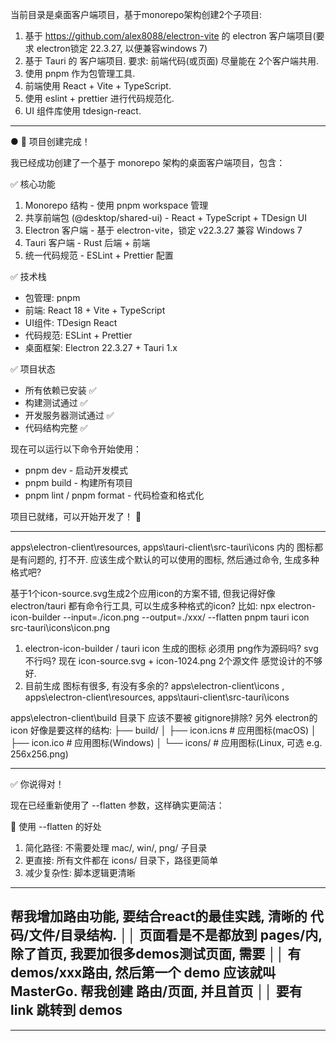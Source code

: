 当前目录是桌面客户端项目，基于monorepo架构创建2个子项目:
1. 基于 https://github.com/alex8088/electron-vite 的 electron 客户端项目(要求 electron锁定 22.3.27, 以便兼容windows 7)
2. 基于 Tauri 的 客户端项目.
要求:
前端代码(或页面) 尽量能在 2个客户端共用.
1. 使用 pnpm 作为包管理工具.
2. 前端使用 React + Vite + TypeScript.
3. 使用 eslint + prettier 进行代码规范化.
4. UI 组件库使用 tdesign-react.
-----------
● 🎉 项目创建完成！

  我已经成功创建了一个基于 monorepo 架构的桌面客户端项目，包含：

  ✅ 核心功能

  1. Monorepo 结构 - 使用 pnpm workspace 管理
  2. 共享前端包 (@desktop/shared-ui) - React + TypeScript + TDesign UI
  3. Electron 客户端 - 基于 electron-vite，锁定 v22.3.27 兼容 Windows 7
  4. Tauri 客户端 - Rust 后端 + 前端
  5. 统一代码规范 - ESLint + Prettier 配置

  ✅ 技术栈

  - 包管理: pnpm
  - 前端: React 18 + Vite + TypeScript
  - UI组件: TDesign React
  - 代码规范: ESLint + Prettier
  - 桌面框架: Electron 22.3.27 + Tauri 1.x

  ✅ 项目状态

  - 所有依赖已安装 ✅
  - 构建测试通过 ✅
  - 开发服务器测试通过 ✅
  - 代码结构完整 ✅

  现在可以运行以下命令开始使用：
  - pnpm dev - 启动开发模式
  - pnpm build - 构建所有项目
  - pnpm lint / pnpm format - 代码检查和格式化

  项目已就绪，可以开始开发了！ 🚀

-------------------------------------------------------------------

apps\electron-client\resources, apps\tauri-client\src-tauri\icons
内的 图标都是有问题的, 打不开. 应该生成个默认的可以使用的图标, 然后通过命令, 生成多种格式吧?

基于1个icon-source.svg生成2个应用icon的方案不错, 但我记得好像 electron/tauri 都有命令行工具, 可以生成多种格式的icon? 比如:
npx electron-icon-builder --input=./icon.png --output=./xxx/ --flatten
pnpm tauri icon src-tauri\icons\icon.png

1. electron-icon-builder / tauri icon 生成的图标 必须用 png作为源码吗? svg不行吗? 现在 icon-source.svg + icon-1024.png 2个源文件 感觉设计的不够好.
2. 目前生成 图标有很多, 有没有多余的?
apps\electron-client\icons , apps\electron-client\resources, apps\tauri-client\src-tauri\icons

apps\electron-client\build 目录下 应该不要被 gitignore排除? 另外 electron的 icon 好像是要这样的结构:
├── build/
│   ├── icon.icns # 应用图标(macOS)
│   ├── icon.ico # 应用图标(Windows)
│   └── icons/ # 应用图标(Linux, 可选 e.g. 256x256.png)

-----------
  ✅ 你说得对！

  现在已经重新使用了 --flatten 参数，这样确实更简洁：

  🎯 使用 --flatten 的好处

  1. 简化路径: 不需要处理 mac/, win/, png/ 子目录
  2. 更直接: 所有文件都在 icons/ 目录下，路径更简单
  3. 减少复杂性: 脚本逻辑更清晰

-------------------------------------------------------------------

帮我增加路由功能, 要结合react的最佳实践, 清晰的 代码/文件/目录结构.                 ││   页面看是不是都放到 pages/内, 除了首页, 我要加很多demos测试页面, 需要                ││   有demos/xxx路由, 然后第一个 demo 应该就叫 MasterGo. 帮我创建 路由/页面, 并且首页    ││   要有 link 跳转到 demos  
-----------

-------------------------------------------------------------------
